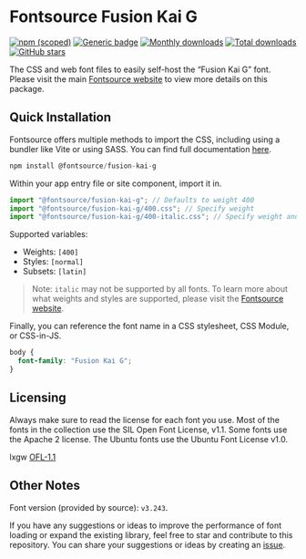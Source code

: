 # Fontsource Fusion Kai G

[![npm (scoped)](https://img.shields.io/npm/v/@fontsource/fusion-kai-g?color=brightgreen)](https://www.npmjs.com/package/@fontsource/fusion-kai-g) [![Generic badge](https://img.shields.io/badge/fontsource-passing-brightgreen)](https://github.com/fontsource/fontsource) [![Monthly downloads](https://badgen.net/npm/dm/@fontsource/fusion-kai-g)](https://github.com/fontsource/fontsource) [![Total downloads](https://badgen.net/npm/dt/@fontsource/fusion-kai-g)](https://github.com/fontsource/fontsource) [![GitHub stars](https://img.shields.io/github/stars/fontsource/fontsource.svg?style=social&label=Star)](https://github.com/fontsource/fontsource/stargazers)

The CSS and web font files to easily self-host the “Fusion Kai G” font. Please visit the main [Fontsource website](https://fontsource.org/fonts/fusion-kai-g) to view more details on this package.

## Quick Installation

Fontsource offers multiple methods to import the CSS, including using a bundler like Vite or using SASS. You can find full documentation [here](https://fontsource.org/docs/getting-started/introduction).

```javascript
npm install @fontsource/fusion-kai-g
```

Within your app entry file or site component, import it in.

```javascript
import "@fontsource/fusion-kai-g"; // Defaults to weight 400
import "@fontsource/fusion-kai-g/400.css"; // Specify weight
import "@fontsource/fusion-kai-g/400-italic.css"; // Specify weight and style
```

Supported variables:
- Weights: `[400]`
- Styles: `[normal]`
- Subsets: `[latin]`

> Note: `italic` may not be supported by all fonts. To learn more about what weights and styles are supported, please visit the [Fontsource website](https://fontsource.org/fonts/fusion-kai-g).

Finally, you can reference the font name in a CSS stylesheet, CSS Module, or CSS-in-JS.

```css
body {
  font-family: "Fusion Kai G";
}
```

## Licensing
Always make sure to read the license for each font you use. Most of the fonts in the collection use the SIL Open Font License, v1.1. Some fonts use the Apache 2 license. The Ubuntu fonts use the Ubuntu Font License v1.0.

lxgw
[OFL-1.1](https://github.com/lxgw/FusionKai/blob/main/OFL.txt)

## Other Notes
Font version (provided by source): `v3.243`.

If you have any suggestions or ideas to improve the performance of font loading or expand the existing library, feel free to star and contribute to this repository. You can share your suggestions or ideas by creating an [issue](https://github.com/fontsource/fontsource/issues).